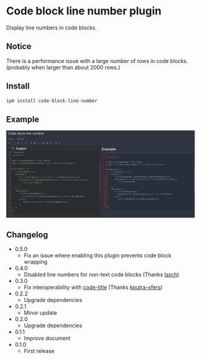 # Code block line number plugin

Display line numbers in code blocks.

## Notice

There is a performance issue with a large number of rows in code blocks. (probably when larger than about 2000 rows.)

## Install

```sh
ipm install code-block-line-number
```

## Example

![Example](https://github.com/q1701/inkdrop-code-block-line-number/raw/master/docs/images/example.png)

## Changelog

- 0.5.0
  - Fix an issue where enabling this plugin prevents code block wrapping
- 0.4.0
  - Disabled line numbers for non-text code blocks (Thanks [lssch](https://github.com/lssch))
- 0.3.0
  - Fix interoperability with [code-title](https://github.com/elpnt/inkdrop-code-title) (Thanks [kputra-xfers](https://github.com/kputra-xfers))
- 0.2.2
  - Upgrade dependencies
- 0.2.1
  - Minor update
- 0.2.0
  - Upgrade dependencies
- 0.1.1
  - Improve document
- 0.1.0
  - First release
